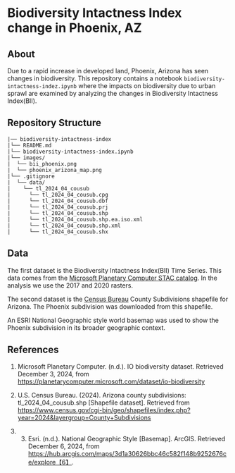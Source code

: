 # Biodiversity Intactness Index change in Phoenix, AZ

## About
Due to a rapid increase in developed land, Phoenix, Arizona has seen changes in biodiversity. This repository contains a notebook `biodiversity-intactness-indez.ipynb` where the impacts on biodiversity due to urban sprawl are examined by analyzing the changes in Biodiversity Intactness Index(BII).


## Repository Structure
```
|── biodiversity-intactness-index 
|└── README.md
|└── biodiversity-intactness-index.ipynb
|└── images/  
|  └── bii_phoenix.png
|  └── phoenix_arizona_map.png
|└── .gitignore  
|  └── data/ 
|    └── tl_2024_04_cousub
|      └── tl_2024_04_cousub.cpg
|      └── tl_2024_04_cousub.dbf
|      └── tl_2024_04_cousub.prj
|      └── tl_2024_04_cousub.shp
|      └── tl_2024_04_cousub.shp.ea.iso.xml
|      └── tl_2024_04_cousub.shp.xml
|      └── tl_2024_04_cousub.shx
```


## Data
The first dataset is the Biodiversity Intactness Index(BII) Time Series. This data comes from the [Microsoft Planetary Computer STAC catalog](https://planetarycomputer.microsoft.com/dataset/io-biodiversity). In the analysis we use the 2017 and 2020 rasters.

The second dataset is the [Census Bureau](https://www.census.gov/cgi-bin/geo/shapefiles/index.php?year=2024&layergroup=County+Subdivisions) County Subdivisions shapefile for Arizona. The Phoenix subdivision was downloaded from this shapefile.

An ESRI National Geographic style world basemap was used to show the Phoenix subdivision in its broader geographic context.

## References

1. Microsoft Planetary Computer. (n.d.). IO biodiversity dataset. Retrieved December 3, 2024, from https://planetarycomputer.microsoft.com/dataset/io-biodiversity

2. U.S. Census Bureau. (2024). Arizona county subdivisions: tl_2024_04_cousub.shp [Shapefile dataset]. Retrieved from https://www.census.gov/cgi-bin/geo/shapefiles/index.php?year=2024&layergroup=County+Subdivisions 

3. 3. Esri. (n.d.). National Geographic Style [Basemap]. ArcGIS. Retrieved December 6, 2024, from https://hub.arcgis.com/maps/3d1a30626bbc46c582f148b9252676ce/explore【6】.